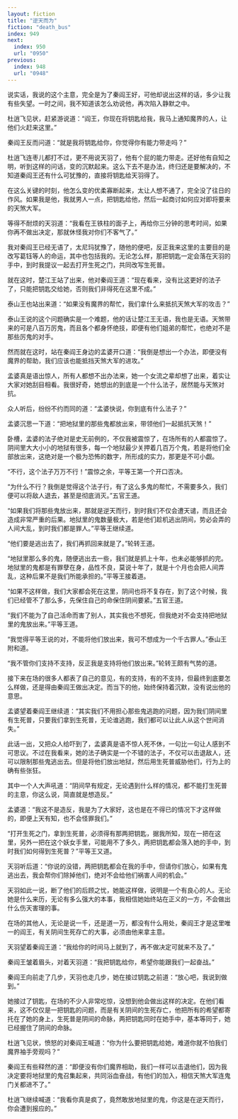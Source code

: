 ```yaml
---
layout: fiction
title: "逆天而为"
fiction: "death_bus"
index: 949
next:
  index: 950
  url: "0950"
previous:
  index: 948
  url: "0948"
---
```

说实话，我说的这个主意，完全是为了秦阎王好，可他却说出这样的话，多少让我有些失望。一时之间，我不知道该怎么劝说他，再次陷入静默之中。

杜逍飞见状，赶紧游说道：“阎王，你现在将钥匙给我，我马上通知魔界的人，让他们火赶来这里。”

秦阎王反而问道：“就是我将钥匙给你，你觉得你有能力带走吗？”

杜逍飞连枣儿都打不过，更不用说天羽了，他有个屁的能力带走。还好他有自知之明，听到这样的问话，变的沉默起来。这么下去不是办法，终归还是要解决的，不知道秦阎王还有什么可犹豫的，直接将钥匙给天羽得了。

在这么关键的时刻，他怎么变的优柔寡断起来，太让人想不通了，完全没了往日的作风。如果我是他，我就男人一点，把钥匙给他，然后一起商讨如何应对即将要来的天煞大军。

等得不耐烦的天羽道：“我看在王铁柱的面子上，再给你三分钟的思考时间，如果你再不做出决定，那就休怪我对你们不客气了。”

我对秦阎王已经无语了，太尼玛犹豫了，随他的便吧，反正我来这里的主要目的是改写葛钰等人的命运，其中也包括我的。无论怎么样，那把钥匙一定会落在天羽的手中，到时我提议一起去打开生死之门，共同改写生死普。

就在这时，楚江王站了出来，他对秦阎王道：“现在看来，没有比这更好的法子了，只能把钥匙交给她，否则我们非得死在这里不成。”

泰山王也站出来道：“如果没有魔界的帮忙，我们拿什么来抵抗天煞大军的攻击？”

泰山王说的这个问题确实是一个难题，他的话让楚江王无语，我也是无语。天煞带来的可是八百万厉鬼，而且各个都身怀绝技，即便有他们姐弟的帮忙，也绝对不是那些厉鬼的对手。

然而就在这时，站在秦阎王身边的孟婆开口道：“我倒是想出一个办法，即便没有魔界的帮助，我们应该也能抵挡天煞大军的进攻。”

孟婆真是语出惊人，所有人都想不出办法来，她一个女流之辈却想了出来，着实让大家对她刮目相看。我很好奇，她想出的到底是一个什么法子，居然能与天煞对抗。

众人听后，纷纷不约而同的道：“孟婆快说，你到底有什么法子？”

孟婆沉思一下道：“把地狱里的那些鬼都放出来，带领他们一起抵抗天煞！”

卧槽，孟婆的法子绝对是史无前例的，不仅我被震惊了，在场所有的人都震惊了。阴间里大大小小的地狱有很多，每一个地狱最少关押着几百万个鬼，若是将他们全部放出来，这绝对是一个极为恐怖的数字，所形成的实力，那更是不可小觑。

“不行，这个法子万万不行！”震惊之余，平等王第一个开口否决。

“为什么不行？我倒是觉得这个法子行，有了这么多鬼的帮忙，不需要多久，我们便可以将敌人退去，甚至是彻底消灭。”五官王道。

“如果我们将那些鬼放出来，那就是逆天而行，到时我们不仅会遭天谴，而且还会造成非常严重的后果。地狱里的鬼数量极大，若是他们趁机逃出阴间，势必会弄的人间大乱，到时我们都是罪人。”平等王继续道。

“他们要是逃出去了，我们再抓回来就是了。”轮转王道。

“地狱里那么多的鬼，随便逃出去一些，我们就是抓上十年，也未必能够抓的完。地狱里的鬼都是有罪孽在身，品性不良，莫说十年了，就是十个月也会把人间弄乱，这种后果不是我们所能承担的。”平等王接着道。

“如果不这样做，我们大家都会死在这里，阴间也将不复存在，到了这个时候，我们已经管不了那么多，先保住自己的命保住阴间要紧。”五官王道。

“我们不能为了自己活命而害了别人，其实我也不想死，但我绝对不会支持把地狱里的鬼放出来。”平等王道。

“我觉得平等王说的对，不能将他们放出来，我可不想成为一个千古罪人。”泰山王附和道。

“我不管你们支持不支持，反正我是支持将他们放出来。”轮转王颇有气势的道。

接下来在场的很多人都表了自己的意见，有的支持，有的不支持，但最终到底要怎么样做，还是得由秦阎王做出决定。而当下的他，始终保持着沉默，没有说出他的意思。

孟婆望着秦阎王继续道：“其实我们不用担心那些鬼逃跑的问题，因为我们阴间里有生死普，只要我们拿到生死普，无论谁逃跑，我们都可以让此人从这个世间消失。”

此话一出，又把众人给吓到了，孟婆真是语不惊人死不休，一句比一句让人感到不可思议。不过在我看来，她的法子确实是一个不错的法子，不仅可以击退敌人，还可以限制那些鬼逃出去。但是将他们放出地狱，然后用生死普威胁他们，行为上的确有些张狂。

其中一个人大声吼道：“阴间早有规定，无论遇到什么样的情况，都不能打生死普的主意，你这么说，简直就是想造反。”

孟婆道：“我这不是造反，我是为了大家好，这也是在不得已的情况下才这样做的，即便上天有知，也不会怪罪我们。”

“打开生死之门，拿到生死普，必须得有那两把钥匙，据我所知，现在一把在这里，另外一把在这个妖女手里，可能用不了多久，两把钥匙都会落入她的手中，到时我们如何得到生死普？”平等王又道。

天羽听后道：“你说的没错，两把钥匙都会在我的手中，但请你们放心，如果有鬼逃出去，我会帮你们除掉他们，绝对不会给他们祸害人间的机会。”

天羽如此一说，断了他们的后顾之忧，她能这样做，说明是一个有良心的人。无论她是什么来历，无论有多么强大的本事，我相信她始终站在正义的一方，不会做出什么伤天害理的事。

在场的其他人，无论是说一千，还是道一万，都没有什么用处，秦阎王才是这里唯一的阎王，有关阴间生死存亡的大事，必须由他来拿主意。

天羽望着秦阎王道：“我给你的时间马上就到了，再不做决定可就来不及了。”

秦阎王皱着眉头，对着天羽道：“我把钥匙给你，希望你能跟我们一起奋战。”

秦阎王向前走了几步，天羽也走几步，她在接过钥匙之前道：“放心吧，我说到做到。”

她接过了钥匙，在场的不少人非常吃惊，没想到他会做出这样的决定。在他们看来，这不仅仅是一把钥匙的问题，而是有关阴间的生死存亡，他把所有的希望都寄托在了她的身上，生死普是阴间的命脉，两把钥匙同时在她手中，基本等同于，她已经握住了阴间的命脉。

杜逍飞见状，愤怒的对秦阎王喊道：“你为什么要把钥匙给她，难道你就不怕我们魔界袖手旁观吗？”

秦阎王有些释然的道：“即便没有你们魔界相助，我们一样可以击退他们，因为我决定要将地狱里的鬼召集起来，共同浴血奋战，有他们的加入，相信天煞大军连鬼门关都进不了。”

杜逍飞继续喊道：“我看你真是疯了，竟然敢放地狱里的鬼，你这是在逆天而行，你会遭到报应的。”